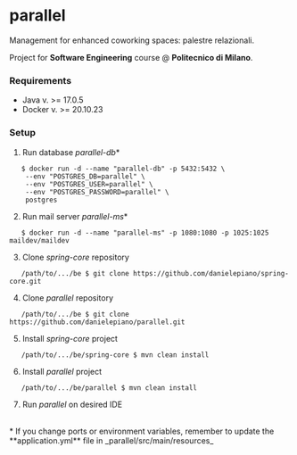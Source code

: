 # parallel
Management for enhanced coworking spaces: palestre relazionali.

Project for **Software Engineering** course @ **Politecnico di Milano**.

### Requirements
* Java v. >= 17.0.5
* Docker v. >= 20.10.23

### Setup
1. Run database _parallel-db_*
```
   $ docker run -d --name "parallel-db" -p 5432:5432 \
    --env "POSTGRES_DB=parallel" \
    --env "POSTGRES_USER=parallel" \
    --env "POSTGRES_PASSWORD=parallel" \
    postgres
```
2. Run mail server _parallel-ms_*
```
   $ docker run -d --name "parallel-ms" -p 1080:1080 -p 1025:1025 maildev/maildev
```
3. Clone _spring-core_ repository
```
   /path/to/.../be $ git clone https://github.com/danielepiano/spring-core.git
```
4. Clone _parallel_ repository
```
   /path/to/.../be $ git clone https://github.com/danielepiano/parallel.git
```
5. Install _spring-core_ project
```
   /path/to/.../be/spring-core $ mvn clean install
```
6. Install _parallel_ project
```
   /path/to/.../be/parallel $ mvn clean install
```
7. Run _parallel_ on desired IDE

<br>
* If you change ports or environment variables, remember to update the **application.yml** file in _parallel/src/main/resources_
